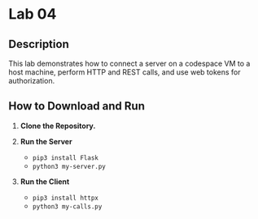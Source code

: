# Lab 04

## Description
This lab demonstrates how to connect a server on a codespace VM to a host machine, perform HTTP and REST calls, and use web tokens for authorization.

## How to Download and Run

1. **Clone the Repository.**

2. **Run the Server**
   - `pip3 install Flask`
   - `python3 my-server.py`

3. **Run the Client**
   - `pip3 install httpx`
   - `python3 my-calls.py`






